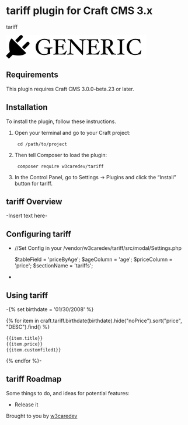 # tariff plugin for Craft CMS 3.x

tariff

![Screenshot](resources/img/plugin-logo.png)

## Requirements

This plugin requires Craft CMS 3.0.0-beta.23 or later.

## Installation

To install the plugin, follow these instructions.

1. Open your terminal and go to your Craft project:

        cd /path/to/project

2. Then tell Composer to load the plugin:

        composer require w3caredev/tariff

3. In the Control Panel, go to Settings → Plugins and click the “Install” button for tariff.

## tariff Overview

-Insert text here-

## Configuring tariff

-
	//Set Config in your /vendor/w3caredev/tariff/src/modal/Settings.php
	
   $tableField = 'priceByAge';
   $ageColumn = 'age';
   $priceColumn = 'price';
   $sectionName = 'tariffs';

-

## Using tariff

-{% set birthdate = '01/30/2008' %}

{% for item in craft.tariff.birthdate(birthdate).hide("noPrice").sort("price", "DESC").find() %}
 
    {{item.title}} 
    {{item.price}} 
    {{item.customfiled1}} 
   
{% endfor %}-

## tariff Roadmap

Some things to do, and ideas for potential features:

* Release it

Brought to you by [w3caredev](https://w3care.com)
